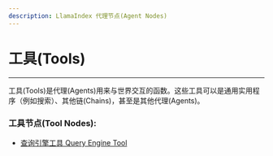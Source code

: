 ```yaml
---
description: LlamaIndex 代理节点(Agent Nodes)
---
```


# 工具(Tools)

***

工具(Tools)是代理(Agents)用来与世界交互的函数。这些工具可以是通用实用程序（例如搜索）、其他链(Chains)，甚至是其他代理(Agents)。

### 工具节点(Tool Nodes):

* [查询引擎工具 Query Engine Tool](query-engine-tool_zh.md)
